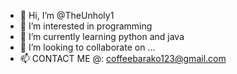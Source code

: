 - 👋 Hi, I’m @TheUnholy1
- 👀 I’m interested in programming
- 🌱 I’m currently learning python and java
- 💞️ I’m looking to collaborate on ...
- 📫 CONTACT ME @: coffeebarako123@gmail.com

<!---
TheUnholy1/TheUnholy1 is a ✨ special ✨ repository because its `README.md` (this file) appears on your GitHub profile.
You can click the Preview link to take a look at your changes.
--->
